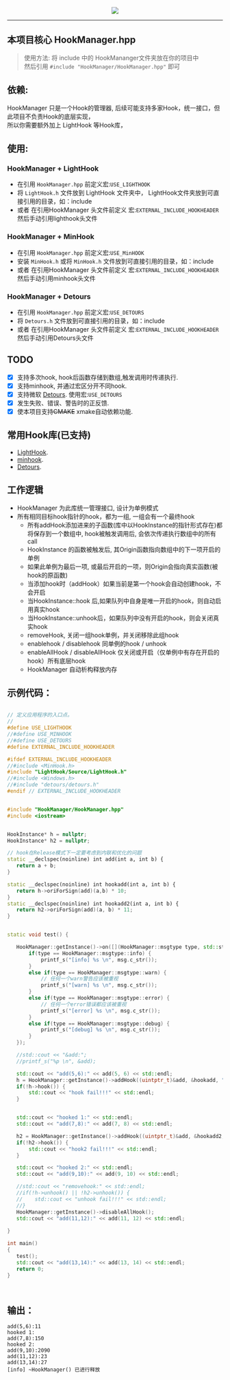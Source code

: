 ﻿<div align=center>
  <img src="https://capsule-render.vercel.app/api?type=Waving&color=timeGradient&height=200&animation=fadeIn&section=header&text=HookManager&fontSize=60" />
</div>

---

 ## 本项目核心 HookManager.hpp
 > 使用方法: 将 include 中的 HookMananger文件夹放在你的项目中  
   然后引用 `#include "HookManager/HookManager.hpp"` 即可

 ## 依赖: 
 HookManager 只是一个Hook的管理器, 后续可能支持多家Hook，统一接口，但此项目不负责Hook的底层实现，  
 所以你需要额外加上 LightHook 等Hook库，

 ## 使用: 
 
 ### HookManager + LightHook
 - 在引用 `HookManager.hpp` 前定义宏:`USE_LIGHTHOOK`
 - 将 `LightHook.h` 文件放到 LightHook 文件夹中， LightHook文件夹放到可直接引用的目录，如：include
 - 或者 在引用HookManager 头文件前定义 宏:`EXTERNAL_INCLUDE_HOOKHEADER` 然后手动引用lighthook头文件

 ### HookManager + MinHook
 - 在引用 `HookManager.hpp` 前定义宏:`USE_MinHOOK`
 - 安装 `MinHook.h` 或将 `MinHook.h` 文件放到可直接引用的目录，如：include
 - 或者 在引用HookManager 头文件前定义 宏:`EXTERNAL_INCLUDE_HOOKHEADER` 然后手动引用minhook头文件

 ### HookManager + Detours
 - 在引用 `HookManager.hpp` 前定义宏:`USE_DETOURS`
 - 将 `Detours.h` 文件放到可直接引用的目录，如：include
 - 或者 在引用HookManager 头文件前定义 宏:`EXTERNAL_INCLUDE_HOOKHEADER` 然后手动引用Detours头文件

 ## TODO
 - [x] 支持多次hook, hook后函数存储到数组,触发调用时传递执行.
 - [x] 支持minhook, 并通过宏区分开不同hook.
 - [x] 支持微软 [Detours](https://github.com/microsoft/Detours). 使用宏:`USE_DETOURS` 
 - [x] 发生失败、错误、警告时的正反馈.
 - [x] 使本项目支持~~CMAKE~~ xmake自动依赖功能.

 ## 常用Hook库(已支持)
 - [LightHook](https://github.com/SamuelTulach/LightHook).
 - [minhook](https://github.com/TsudaKageyu/minhook).
 - [Detours](https://github.com/microsoft/Detours).

 ## 工作逻辑
 - HookManager 为此库统一管理接口, 设计为单例模式  
 - 所有相同目标hook指针的hook，都为一组, 一组会有一个最终hook
	- 所有addHook添加进来的子函数(库中以HookInstance的指针形式存在)都将保存到一个数组中, hook被触发调用后, 会依次传递执行数组中的所有call
	- HookInstance 的函数被触发后, 其Origin函数指向数组中的下一项开启的单例
	- 如果此单例为最后一项, 或最后开启的一项，则Origin会指向真实函数(被hook的原函数)
	- 当添加hook时（addHook）如果当前是第一个hook会自动创建hook，不会开启
	- 当HookInstance::hook 后,如果队列中自身是唯一开启的hook，则自动启用真实hook
	- 当HookInstance::unhook后，如果队列中没有开启的hook，则会关闭真实hook
	- removeHook, 关闭一组hook单例，并关闭移除此组hook
	- enablehook / disablehook 同单例的hook / unhook
	- enableAllHook / disableAllHook 仅关闭或开启（仅单例中有存在开启的hook）所有底层hook
	- HookManager 自动析构释放内存


 ## 示例代码：

 ```cpp

// 定义应用程序的入口点。
//
#define USE_LIGHTHOOK
//#define USE_MINHOOK
//#define USE_DETOURS
#define EXTERNAL_INCLUDE_HOOKHEADER

#ifdef EXTERNAL_INCLUDE_HOOKHEADER
//#include <MinHook.h>
#include "LightHook/Source/LightHook.h"
//#include <Windows.h>
//#include "detours/detours.h"
#endif // EXTERNAL_INCLUDE_HOOKHEADER


#include "HookManager/HookManager.hpp"
#include <iostream>


HookInstance* h = nullptr;
HookInstance* h2 = nullptr;

// hook在Release模式下一定要考虑到内联和优化的问题
static __declspec(noinline) int add(int a, int b) {
    return a + b;
}

static __declspec(noinline) int hookadd(int a, int b) {
    return h->oriForSign(add)(a,b) * 10;
}
static __declspec(noinline) int hookadd2(int a, int b) {
    return h2->oriForSign(add)(a, b) * 11;
}


static void test() {

    HookManager::getInstance()->on([](HookManager::msgtype type, std::string msg) {
        if(type == HookManager::msgtype::info) {
            printf_s("[info] %s \n", msg.c_str());
        }
        else if(type == HookManager::msgtype::warn) {
            // 任何一个warn警告应该被重视
            printf_s("[warn] %s \n", msg.c_str());
        }
        else if(type == HookManager::msgtype::error) {
            // 任何一个error错误都应该被重视
            printf_s("[error] %s \n", msg.c_str());
        }
        else if(type == HookManager::msgtype::debug) {
            printf_s("[debug] %s \n", msg.c_str());
        }
    });

    //std::cout << "&add:";
    //printf_s("%p \n", &add);

    std::cout << "add(5,6):" << add(5, 6) << std::endl;
    h = HookManager::getInstance()->addHook((uintptr_t)&add, &hookadd, "hookadd1");
    if(!h->hook()) {
        std::cout << "hook fail!!!" << std::endl;
    }


    std::cout << "hooked 1:" << std::endl;
    std::cout << "add(7,8):" << add(7, 8) << std::endl;

    h2 = HookManager::getInstance()->addHook((uintptr_t)&add, &hookadd2, "hookadd2");
    if(!h2->hook()) {
        std::cout << "hook2 fail!!!" << std::endl;
    }

    std::cout << "hooked 2:" << std::endl;
    std::cout << "add(9,10):" << add(9, 10) << std::endl;

    //std::cout << "removehook:" << std::endl;
    //if(!h->unhook() || !h2->unhook()) {
    //    std::cout << "unhook fail!!!" << std::endl;
    //}
    HookManager::getInstance()->disableAllHook();
    std::cout << "add(11,12):" << add(11, 12) << std::endl;
    
}

int main()
{
    test();
    std::cout << "add(13,14):" << add(13, 14) << std::endl;
    return 0;
}




```

## 输出：

```
add(5,6):11
hooked 1:
add(7,8):150
hooked 2:
add(9,10):2090
add(11,12):23
add(13,14):27
[info] ~HookManager() 已进行释放
```


